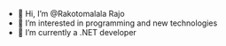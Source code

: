 - 👋 Hi, I’m @Rakotomalala Rajo
- 👀 I’m interested in programming and new technologies
- 🌱 I’m currently a .NET developer

<!---
Jora3/Jora3 is a ✨ special ✨ repository because its `README.md` (this file) appears on your GitHub profile.
You can click the Preview link to take a look at your changes.
--->

